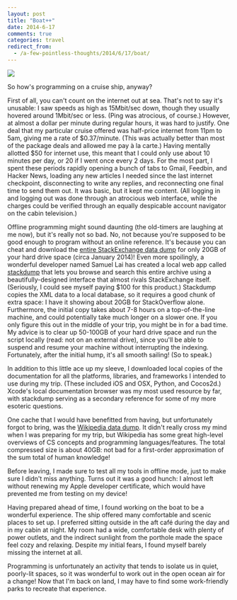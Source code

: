 ```yaml
---
layout: post
title: "Boat++"
date: 2014-6-17
comments: true
categories: travel
redirect_from:
  - /a-few-pointless-thoughts/2014/6/17/boat/
---
```


<img src="{{ site.baseurl }}/images/blog/boat-plus-plus/desk.jpg">

So how's programming on a cruise ship, anyway?

First of all, you can't count on the internet out at sea. That's not to say it's unusable: I saw speeds as high as 15Mbit/sec down, though they usually hovered around 1Mbit/sec or less. (Ping was atrocious, of course.) However, at almost a dollar per minute during regular hours, it was hard to justify. One deal that my particular cruise offered was half-price internet from 11pm to 5am, giving me a rate of $0.37/minute. (This was actually better than most of the package deals and allowed me pay à la carte.) Having mentally allotted $50 for internet use, this meant that I could only use about 10 minutes per day, or 20 if I went once every 2 days. For the most part, I spent these periods rapidly opening a bunch of tabs to Gmail, Feedbin, and Hacker News, loading any new articles I needed since the last internet checkpoint, disconnecting to write any replies, and reconnecting one final time to send them out. It was basic, but it kept me content. (All logging in and logging out was done through an atrocious web interface, while the charges could be verified through an equally despicable account navigator on the cabin television.)

<!--more-->

Offline programming might sound daunting (the old-timers are laughing at me now), but it's really not so bad. No, not because you're supposed to be good enough to program without an online reference. It's because you can cheat and download the [entire StackExchange data dump](https://archive.org/details/stackexchange) for only 20GB of your hard drive space (circa January 2014)! Even more spoilingly, a wonderful developer named Samuel Lai has created a local web app called [stackdump](http://stackapps.com/questions/3610/stackdump-an-offline-browser-for-stackexchange-sites) that lets you browse and search this entire archive using a beautifully-designed interface that almost rivals StackExchange itself. (Seriously, I could see myself paying $100 for this product.) Stackdump copies the XML data to a local database, so it requires a good chunk of extra space: I have it showing about 20GB for StackOverflow alone. Furthermore, the initial copy takes about 7-8 hours on a top-of-the-line machine, and could potentially take much longer on a slower one. If you only figure this out in the middle of your trip, you might be in for a bad time. My advice is to clear up 50-100GB of your hard drive space and run the script locally (read: not on an external drive), since you'll be able to suspend and resume your machine without interrupting the indexing. Fortunately, after the initial hump, it's all smooth sailing! (So to speak.)

In addition to this little ace up my sleeve, I downloaded local copies of the documentation for all the platforms, libraries, and frameworks I intended to use during my trip. (These included iOS and OSX, Python, and Cocos2d.) Xcode's local documentation browser was my most used resource by far, with stackdump serving as a secondary reference for some of my more esoteric questions.

One cache that I would have benefitted from having, but unfortunately forgot to bring, was the [Wikipedia data dump](http://en.wikipedia.org/wiki/Wikipedia:Database_download). It didn't really cross my mind when I was preparing for my trip, but Wikipedia has some great high-level overviews of CS concepts and programming languages/features. The total compressed size is about 40GB: not bad for a first-order approximation of the sum total of human knowledge!

Before leaving, I made sure to test all my tools in offline mode, just to make sure I didn't miss anything. Turns out it was a good hunch: I almost left without renewing my Apple developer certificate, which would have prevented me from testing on my device!

Having prepared ahead of time, I found working on the boat to be a wonderful experience. The ship offered many comfortable and scenic places to set up. I preferred sitting outside in the aft café during the day and in my cabin at night. My room had a wide, comfortable desk with plenty of power outlets, and the indirect sunlight from the porthole made the space feel cozy and relaxing. Despite my initial fears, I found myself barely missing the internet at all.

Programming is unfortunately an activity that tends to isolate us in quiet, poorly-lit spaces, so it was wonderful to work out in the open ocean air for a change! Now that I'm back on land, I may have to find some work-friendly parks to recreate that experience.